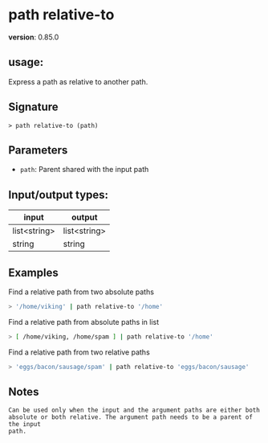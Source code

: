 # path relative-to

**version**: 0.85.0

## **usage**:

Express a path as relative to another path.

## Signature

`> path relative-to (path)`

## Parameters

- `path`: Parent shared with the input path

## Input/output types:

| input          | output         |
| -------------- | -------------- |
| list\<string\> | list\<string\> |
| string         | string         |

## Examples

Find a relative path from two absolute paths

```bash
> '/home/viking' | path relative-to '/home'
```

Find a relative path from absolute paths in list

```bash
> [ /home/viking, /home/spam ] | path relative-to '/home'
```

Find a relative path from two relative paths

```bash
> 'eggs/bacon/sausage/spam' | path relative-to 'eggs/bacon/sausage'
```

## Notes

```text
Can be used only when the input and the argument paths are either both
absolute or both relative. The argument path needs to be a parent of the input
path.
```
